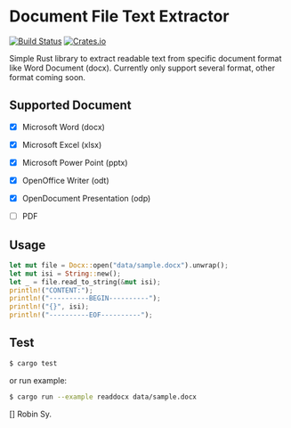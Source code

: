 Document File Text Extractor
=============================

[![Build Status](https://travis-ci.org/anvie/fred.svg?branch=master)](https://travis-ci.org/anvie/fred)
[![Crates.io](https://img.shields.io/crates/v/dotext.svg)](https://crates.io/crates/dotext)

Simple Rust library to extract readable text from specific document format like Word Document (docx).
Currently only support several format, other format coming soon.

Supported Document
-------------------------


- [x] Microsoft Word (docx)
- [x] Microsoft Excel (xlsx)
- [x] Microsoft Power Point (pptx)
- [x] OpenOffice Writer (odt)
- [x] OpenDocument Presentation (odp)
- [ ] PDF



Usage
------

```rust
let mut file = Docx::open("data/sample.docx").unwrap();
let mut isi = String::new();
let _ = file.read_to_string(&mut isi);
println!("CONTENT:");
println!("----------BEGIN----------");
println!("{}", isi);
println!("----------EOF----------");
```

Test
-----

```bash
$ cargo test
```

or run example:

```bash
$ cargo run --example readdocx data/sample.docx
```

[] Robin Sy.


